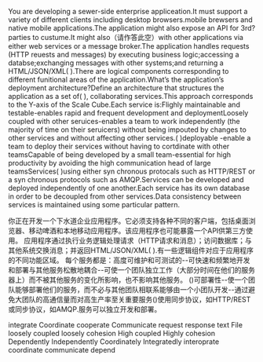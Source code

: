 You are developing a sewer-side enterprise appliceation.It must support a variety of different clients including desktop browsers.mobile brewsers and native mobile applications.The application might also expose an API for 3rd?parties to custume.It might also（请作答此空）with other applications via either web services or a message broker.The application handles requests (HTTP reuests and messages) by executing business logic;accessing a databse;exchanging messages with other systems;and returning a HTML/JSON/XML( ).There are logical components corresponding to different funitional areas of the application.What’s the application’s deployment architecture?Define an architecture that structures the application as a set of( ), collaborating services.This approach corresponds to the Y-axis of the Scale Cube.Each service is:Flighly maintainable and testable-enables rapid and frequent development and deploymentLoosely coupled with other seruices-enables a team to work independently (the majority of time on their seruicers) without being impouted by changes to other services and without affecting other services.( )deployable -enable a team to deploy their services without having to cortdinate with other teamsCapable of being developed by a small team-essential for high productivity by avoiding the high communication head of large teamsServices( )using either syn chronous protocals such as HTTP/REST or a syn chronous protocols such as AMQP.Services can be developed and deployed independently of one another.Each service has its own database in order to be decoupled from other services.Data consistency between services is maintained using some particular pattern.


你正在开发一个下水道企业应用程序。它必须支持各种不同的客户端，包括桌面浏览器、移动啤酒和本地移动应用程序。该应用程序也可能暴露一个API供第三方使用。 应用程序通过执行业务逻辑处理请求（HTTP请求和消息）；访问数据库；与其他系统交换消息；并返回HTML/JSON/XML( ).有一些逻辑组件对应于应用程序的不同功能区域。 每个服务都是：高度可维护和可测试的--可快速和频繁地开发和部署与其他服务松散地耦合--可使一个团队独立工作（大部分时间在他们的服务器上）而不被其他服务的变化所影响，也不影响其他服务。 ()可部署性--使一个团队能够部署他们的服务，而不必与其他团队相联系能够由一个小团队开发--通过避免大团队的高通信量而对高生产率至关重要服务()使用同步协议，如HTTP/REST或同步协议，如AMQP.服务可以独立开发和部署。


integrate 
Coordinate 
cooperate 
Communicate 
request 
response 
text 
File 
loosely coupled 
loosely cohesion 
High coupled 
Highly cohesion 
Dependently 
Independently 
Coordinately 
Integratedly 
interoprate 
coordinate 
communicate 
depend 